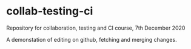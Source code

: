 # collab-testing-ci
Repository for collaboration, testing and CI course, 7th December 2020

A demonstation of editing on github, fetching and merging changes.
